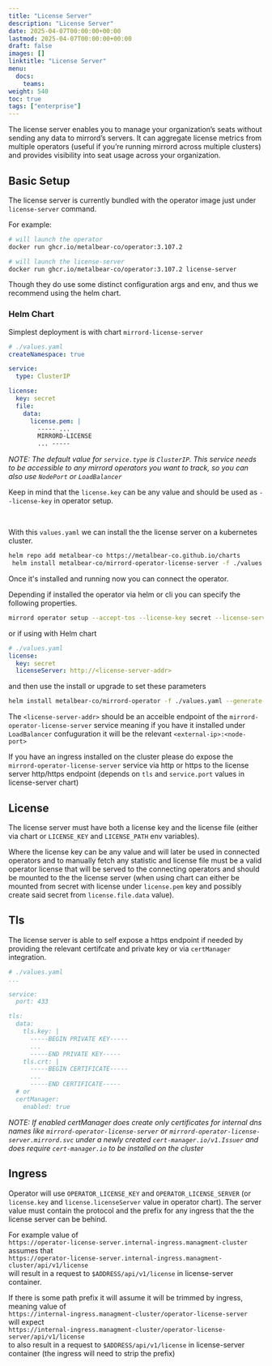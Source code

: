 ```yaml
---
title: "License Server"
description: "License Server"
date: 2025-04-07T00:00:00+00:00
lastmod: 2025-04-07T00:00:00+00:00
draft: false
images: []
linktitle: "License Server"
menu:
  docs:
    teams:
weight: 540
toc: true
tags: ["enterprise"]
---
```


The license server enables you to manage your organization’s seats without sending any data to mirrord’s servers. It can aggregate license metrics from multiple operators (useful if you’re running mirrord across multiple clusters) and provides visibility into seat usage across your organization.

## Basic Setup

The license server is currently bundled with the operator image just under `license-server` command.

For example:
```bash
# will launch the operator
docker run ghcr.io/metalbear-co/operator:3.107.2
```

```bash
# will launch the license-server
docker run ghcr.io/metalbear-co/operator:3.107.2 license-server
``` 

Though they do use some distinct configuration args and env, and thus we recommend using the helm chart.


### Helm Chart

Simplest deployment is with chart `mirrord-license-server`
```yaml
# ./values.yaml
createNamespace: true

service:
  type: ClusterIP

license:
  key: secret
  file:
    data:
      license.pem: |
        ----- ... 
        MIRRORD-LICENSE 
        ... -----
```
*NOTE: The default value for `service.type` is `ClusterIP`. This service needs to be accessible to any mirrord operators you want to track, so you can also use `NodePort` or `LoadBalancer`*

Keep in mind that the `license.key` can be any value and should be used as `--license-key` in operator setup.

<br />

With this `values.yaml` we can install the the license server on a kubernetes cluster.

```bash
helm repo add metalbear-co https://metalbear-co.github.io/charts
 helm install metalbear-co/mirrord-operator-license-server -f ./values.yaml --generate-name
```

Once it's installed and running now you can connect the operator.

Depending if installed the operator via helm or cli you can specify the following properties.

```bash
mirrord operator setup --accept-tos --license-key secret --license-server http://<license-server-addr> | kubectl apply -f -
```

or if using with Helm chart
```yaml
# ./values.yaml
license:
  key: secret
  licenseServer: http://<license-server-addr>
```
and then use the install or upgrade to set these parameters
```bash
helm install metalbear-co/mirrord-operator -f ./values.yaml --generate-name
```

The `<license-server-addr>` should be an acceible endpoint of the `mirrord-operator-license-server` service meaning if you have it installed under `LoadBalancer` confuguration it will be the relevant `<external-ip>:<node-port>`

If you have an ingress installed on the cluster please do expose the `mirrord-operator-license-server` service via http or https to the license server http/https endpoint (depends on `tls` and `service.port` values in license-server chart)

## License

The license server must have both a license key and the license file (either via chart or `LICENSE_KEY` and `LICENSE_PATH` env variables).

Where the license key can be any value and will later be used in connected operators and to manually fetch any statistic and license file must be a valid operator license that will be served to the connecting operators and should be mounted to the the license server (when using chart can either be mounted from secret with license under `license.pem` key and possibly create said secret from `license.file.data` value).

## Tls

The license server is able to self expose a https endpoint if needed by providing the relevant certifcate and private key or via `certManager` integration.

```yaml
# ./values.yaml
...

service:
  port: 433

tls:
  data:
    tls.key: |
      -----BEGIN PRIVATE KEY-----
      ...
      -----END PRIVATE KEY-----
    tls.crt: |
      -----BEGIN CERTIFICATE-----
      ...
      -----END CERTIFICATE-----
  # or
  certManager:
    enabled: true
```

*NOTE: If enabled certManager does create only certificates for internal dns names like `mirrord-operator-license-server` or `mirrord-operator-license-server.mirrord.svc` under a newly created `cert-manager.io/v1.Issuer` and does require `cert-manager.io` to be installed on the cluster*

## Ingress

Operator will use `OPERATOR_LICENSE_KEY` and `OPERATOR_LICENSE_SERVER` (or `license.key` and `license.licenseServer` value in operator chart). The server value must contain the protocol and the prefix for any ingress that the the license server can be behind.

For example value of<br/>
`https://operator-license-server.internal-ingress.managment-cluster`<br/>
assumes that<br/>
`https://operator-license-server.internal-ingress.managment-cluster/api/v1/license`<br/>
will result in a request to `$ADDRESS/api/v1/license` in license-server container.

If there is some path prefix it will assume it will be trimmed by ingress, meaning value of<br/>
`https://internal-ingress.managment-cluster/operator-license-server`<br/>
will expect<br/>
`https://internal-ingress.managment-cluster/operator-license-server/api/v1/license`<br/>
to also result in a request to `$ADDRESS/api/v1/license` in license-server container (the ingress will need to strip the prefix)

